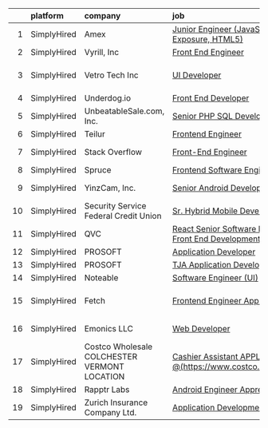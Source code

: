

|    | platform    | company                                      | job                                                                                                                                                                 | update_time   | location                    |
|---:|:------------|:---------------------------------------------|:--------------------------------------------------------------------------------------------------------------------------------------------------------------------|:--------------|:----------------------------|
|  1 | SimplyHired | Amex                                         | [Junior Engineer (JavaScript, Exposure, HTML5)](https://www.simplyhired.com/job/r4EXaOM8XXvwaj8fDXgDrwK2iHyJZnIKEJ4lGX_PoBpTMFiNT1V7bg?q=ui+engineer)               | 1d            | Florida                     |
|  2 | SimplyHired | Vyrill, Inc                                  | [Front End Engineer](https://www.simplyhired.com/job/AltXuhe67I9G5qsINGbMJZ13sQ0ePsBn44bYaTaU2SxISp6cVoiGVA?q=ui+engineer)                                          | 11d           | Remote                      |
|  3 | SimplyHired | Vetro Tech Inc                               | [UI Developer](https://www.simplyhired.com/job/r4ZH4CN0QQKy9BesH2MQDRVWFWGM94OSMs1_JGRM5C8WgJAll_ncCQ?q=ui+engineer)                                                | 5d            | San Antonio, TX +1 location |
|  4 | SimplyHired | Underdog.io                                  | [Front End Developer](https://www.simplyhired.com/job/ltsCH16YoyEVkN8D1W1tcMgXA-kPDjk-CCnlpX7XzBltuiw-hVdksQ?q=ui+engineer)                                         | Recently      | Remote                      |
|  5 | SimplyHired | UnbeatableSale.com, Inc.                     | [Senior PHP SQL Developer](https://www.simplyhired.com/job/dhoM7sKoHC-AHIrmc-_WuaCqk4XMqaX5oNWlD65i2NPqZ0CGIuw4ag?q=ui+engineer)                                    | Recently      | Lakewood, NJ                |
|  6 | SimplyHired | Teilur                                       | [Frontend Engineer](https://www.simplyhired.com/job/__4Jt1yGHfwkhDowKnL96wj297tTEFFTK-tVTXwvb3HazA8O9D985g?q=ui+engineer)                                           | 8d            | Remote                      |
|  7 | SimplyHired | Stack Overflow                               | [Front-End Engineer](https://www.simplyhired.com/job/gGaWdE2JFSqnhm8xLJvxEi3NhMa4Q_3qlWqUZAwb0ME5FHtoO_Gczg?q=ui+engineer)                                          | Today         | New York, NY                |
|  8 | SimplyHired | Spruce                                       | [Frontend Software Engineer](https://www.simplyhired.com/job/DaSsq1USTCcc8UOcYGEsBeiPdiwfMlkCy09cPGC7Higc5JGjJHnYMw?q=ui+engineer)                                  | 2d            | Remote                      |
|  9 | SimplyHired | YinzCam, Inc.                                | [Senior Android Developer](https://www.simplyhired.com/job/oPZGC-9VedOux9eQqMYoqJNUN38likYB_NkEpC1WDUQCpFVe0qVBJA?q=ui+engineer)                                    | Recently      | Pittsburgh, PA              |
| 10 | SimplyHired | Security Service Federal Credit Union        | [Sr. Hybrid Mobile Developer](https://www.simplyhired.com/job/0JsHGpxE1NzhujrrsoPpfbY4HIXsjRwmZ9wqRQ0WJI-AJg4w00er9A?q=ui+engineer)                                 | Recently      | San Antonio, TX             |
| 11 | SimplyHired | QVC                                          | [React Senior Software Engineer - Front End Development Lead](https://www.simplyhired.com/job/LWizO70aES7U7H8mJZfZec2ILUFxu08b12MtINNA5cXZn9jmU8EUNQ?q=ui+engineer) | Recently      | West Chester, PA            |
| 12 | SimplyHired | PROSOFT                                      | [Application Developer](https://www.simplyhired.com/job/yHe6t374s2laLu1FqwlBiz6wAg14VUU-EVceTCVngGLopYRazR0iuw?q=ui+engineer)                                       | Recently      | Norfolk, VA                 |
| 13 | SimplyHired | PROSOFT                                      | [TJA Application Developer](https://www.simplyhired.com/job/tfI3CBA_fLanfSQngAXS1qjPy3Foc-Tv0JDV7LTJsccA-v9Ae5uZew?q=ui+engineer)                                   | Recently      | Norfolk, VA                 |
| 14 | SimplyHired | Noteable                                     | [Software Engineer (UI)](https://www.simplyhired.com/job/s-rL528mGTCVUmoVpRiZti9Jnm6WVGENpMOddIeFoxnzgfC0YZZDsw?q=ui+engineer)                                      | 3d            | Remote                      |
| 15 | SimplyHired | Fetch                                        | [Frontend Engineer Apprenticeship](https://www.simplyhired.com/job/16_X7K8Mj1rek6CJOydH_T71H_cjteuqYSjTrrrlPSDJEbLzkScvmw?q=ui+engineer)                            | 1d            | Madison, WI +1 location     |
| 16 | SimplyHired | Emonics LLC                                  | [Web Developer](https://www.simplyhired.com/job/ijjcwK3SlW1U6qIwpxC6zFR5s8sQQcNWI1BKDbCIXq4W-xdd_GbKBQ?q=ui+engineer)                                               | 2d            | Remote +1 location          |
| 17 | SimplyHired | Costco Wholesale COLCHESTER VERMONT LOCATION | [Cashier Assistant APPLY @(https://www.costco.com/jobs.html)](https://www.simplyhired.com/job/Qqgd_lRm3Vt03kLEbEGxtnfIjMs9DgPbjxay0jFDW7OnzB7c7W-hVQ?q=ui+engineer) | Recently      | Colchester, VT              |
| 18 | SimplyHired | Rapptr Labs                                  | [Android Engineer Apprenticeship](https://www.simplyhired.com/job/QibQrnUFEtd3LzVpsjWB4KPiJoL7OQoRSzYdlhTVXjS7IjSz5iiquw?q=ui+engineer)                             | 10d           | Remote                      |
| 19 | SimplyHired | Zurich Insurance Company Ltd.                | [Application Development Manager](https://www.simplyhired.com/job/17RvbIIiKOwy3NF2vJVe8MSngds5j6kWH-_r-UWwXWsUYAjIPCwkpw?q=ui+engineer)                             | Recently      | Schaumburg, IL              |